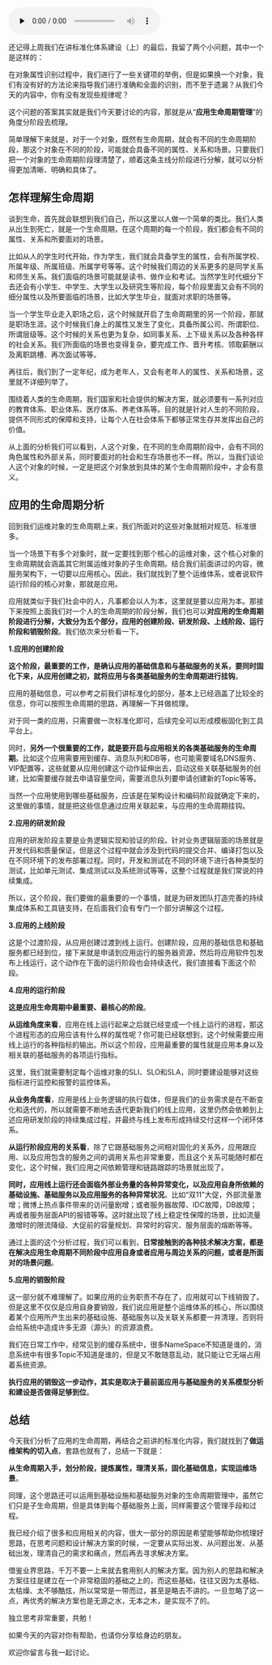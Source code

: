 <audio id="audio" title="05 | 如何从生命周期的视角看待应用运维体系建设？" controls="" preload="none"><source id="mp3" src="https://static001.geekbang.org/resource/audio/ef/02/ef3e4f9151e7d05d82a9efdca9ce8b02.mp3"></audio>

还记得上周我们在讲标准化体系建设（上）的最后，我留了两个小问题，其中一个是这样的：

在对象属性识别过程中，我们进行了一些关键项的举例，但是如果换一个对象，我们有没有好的方法论来指导我们进行准确和全面的识别，而不至于遗漏？从我们今天的内容中，你有没有发现些规律呢？

这个问题的答案其实就是我们今天要讨论的内容，那就是从“**应用生命周期管理**”的角度分阶段去梳理。

简单理解下来就是，对于一个对象，既然有生命周期，就会有不同的生命周期阶段，那这个对象在不同的阶段，可能就会具备不同的属性、关系和场景。只要我们把一个对象的生命周期阶段理清楚了，顺着这条主线分阶段进行分解，就可以分析得更加清晰、明确和具体了。

## 怎样理解生命周期

谈到生命，首先就会联想到我们自己，所以这里以人做一个简单的类比。我们人类从出生到死亡，就是一个生命周期，在这个周期的每一个阶段，我们都会有不同的属性、关系和所要面对的场景。

比如从人的学生时代开始，作为学生，我们就会具备学生的属性，会有所属学校、所属年级、所属班级、所属学号等等。这个时候我们周边的关系更多的是同学关系和师生关系。我们面临的场景可能就是读书、做作业和考试。当然学生时代细分下去还会有小学生、中学生、大学生以及研究生等阶段，每个阶段里面又会有不同的细分属性以及所要面临的场景，比如大学生毕业，就面对求职的场景等。

当一个学生毕业走入职场之后，这个时候就开启了生命周期里的另一个阶段，那就是职场生涯。这个时候我们身上的属性又发生了变化，具备所属公司、所谓职位、所谓层级等。这个时候的关系也更为复杂，如同事关系、上下级关系以及各种各样的社会关系。我们所面临的场景也变得复杂，要完成工作、晋升考核、领取薪酬以及离职跳槽、再次面试等等。

再往后，我们到了一定年纪，成为老年人，又会有老年人的属性、关系和场景，这里就不详细列举了。

围绕着人类的生命周期，我们国家和社会提供的解决方案，就必须要有一系列对应的教育体系、职业体系、医疗体系、养老体系等。目的就是针对人生的不同阶段，提供不同形式的保障和支持，让每个人在社会体系下都够正常生存并发挥出自己的价值。

从上面的分析我们可以看到，人这个对象，在不同的生命周期阶段中，会有不同的角色属性和外部关系，同时要面对的社会和生存场景也不一样。所以，当我们谈论人这个对象的时候，一定是把这个对象放到具体的某个生命周期阶段中，才会有意义。

## 应用的生命周期分析

回到我们运维对象的生命周期上来，我们所面对的这些对象就相对规范、标准很多。

当一个场景下有多个对象时，就一定要找到那个核心的运维对象，这个核心对象的生命周期就会涵盖其它附属运维对象的子生命周期。结合我们前面讲过的内容，微服务架构下，一切要以应用核心。因此，我们就找到了整个运维体系，或者说软件运行阶段的核心对象，那就是应用。

应用就类似于我们社会中的人，凡事都会以人为本，这里就是要以应用为本。那接下来按照上面我们对一个人的生命周期的阶段分解，我们也可以**对应用的生命周期阶段进行分解，大致分为五个部分，应用的创建阶段、研发阶段、上线阶段、运行阶段和销毁阶段**。我们依次来分析看一下。

**1.应用的创建阶段**

**这个阶段，最重要的工作，是确认应用的基础信息和与基础服务的关系，要同时固化下来，从应用创建之初，就将应用与各类基础服务的生命周期进行挂钩**。

应用的基础信息，可以参考之前我们讲标准化的部分，基本上已经涵盖了比较全的信息，你可以按照生命周期的思路，再理解一下并做梳理。

对于同一类的应用，只需要做一次标准化即可，后续完全可以形成模板固化到工具平台上。

同时，**另外一个很重要的工作，就是要开启与应用相关的各类基础服务的生命周期**。比如这个应用需要用到缓存、消息队列和DB等，也可能需要域名DNS服务、VIP配置等，这些就要从应用创建这个动作延伸出去，启动这些关联基础服务的创建，比如需要缓存就去申请容量空间，需要消息队列要申请创建新的Topic等等。

当然一个应用使用到哪些基础服务，应该是在架构设计和编码阶段就确定下来的，这里做的事情，就是把这些信息通过应用关联起来，与应用的生命周期挂钩。

**2.应用的研发阶段**

应用的研发阶段主要是业务逻辑实现和验证的阶段。针对业务逻辑层面的场景就是开发代码和质量保证，但是这个过程中就会涉及到代码的提交合并、编译打包以及在不同环境下的发布部署过程。同时，开发和测试在不同的环境下进行各种类型的测试，比如单元测试、集成测试以及系统测试等等，这整个过程就是我们常说的持续集成。

所以，这个阶段，我们要做的最重要的一个事情，就是为研发团队打造完善的持续集成体系和工具链支持，在后面我们会有专门一个部分讲解这个过程。

**3.应用的上线阶段**

这是个过渡阶段，从应用创建过渡到线上运行。创建阶段，应用的基础信息和基础服务都已经到位，接下来就是申请到应用运行的服务器资源，然后将应用软件包发布上线运行，这个动作在下面的运行阶段也会持续迭代，我们直接看下面这个阶段。

**4.应用的运行阶段**

**这是应用生命周期中最重要、最核心的阶段**。

**从运维角度来看**，应用在线上运行起来之后就已经变成一个线上运行的进程，那这个进程形态的应用应该有什么样的属性呢？你可能已经联想到，这个时候需要应用线上运行的各种指标的输出。所以这个阶段，应用最重要的属性就是应用本身以及相关联的基础服务的各项运行指标。

这里，我们就需要制定每个运维对象的SLI、SLO和SLA，同时要建设能够对这些指标进行监控和报警的监控体系。

**从业务角度看**，应用是线上业务逻辑的执行载体，但是我们的业务需求是在不断变化和迭代的，所以就需要不断地去迭代更新我们的线上应用，这里仍然会依赖到上述应用研发阶段的持续集成过程，并最终与线上发布形成持续交付这样一个闭环体系。

**从运行阶段应用的关系看**，除了它跟基础服务之间相对固化的关系外，应用跟应用、以及应用包含的服务之间的调用关系也非常重要，而且这个关系可能随时都在变化，这个时候，我们应用之间依赖管理和链路跟踪的场景就出现了。

**同时，应用线上运行还会面临外部业务量的各种异常变化，以及应用自身所依赖的基础设施、基础服务以及应用服务的各种异常状况**。比如“双11”大促，外部流量激增；微博上热点事件带来的访问量剧增；或者服务器故障、IDC故障，DB故障；再或者服务层面API的报错等等。这时就出现了线上稳定性保障的场景，比如流量激增时的限流降级、大促前的容量规划、异常时的容灾、服务层面的熔断等等。

通过上面的这个分析过程，我们可以看到，**日常接触到的各种技术解决方案，都是在解决应用生命周期不同阶段中应用自身或者应用与周边关系的问题，或者是所面对的场景问题**。

**5.应用的销毁阶段**

这一部分就不难理解了。如果应用的业务职责不存在了，应用就可以下线销毁了。但是这里不仅仅是应用自身要销毁，我们说应用是整个运维体系的核心，所以围绕着某个应用所产生出来的基础设施、基础服务以及关联关系都要一并清理，否则将会给系统中造成许多无源（源头）的资源浪费。

我们在日常工作中，经常见到的缓存系统中，很多NameSpace不知道是谁的，消息系统中有很多Topic不知道是谁的，但是又不敢随意乱动，就只能让它无端占用着系统资源。

**执行应用的销毁这一步动作，其实是取决于最前面应用与基础服务的关系模型分析和建设是否做得足够到位**。

## 总结

今天我们分析了应用的生命周期，再结合之前讲的标准化内容，我们就找到了**做运维架构的切入点**，套路也就有了，总结一下就是：

**从生命周期入手，划分阶段，提炼属性，理清关系，固化基础信息，实现运维场景**。

同理，这个思路还可以运用到基础设施和基础服务对象的生命周期管理中，虽然它们只是子生命周期，但是具体到每个基础服务上面，同样需要这个管理手段和过程。

我已经介绍了很多和应用相关的内容，很大一部分的原因是希望能够帮助你梳理好思路，在思考问题和设计解决方案的时候，一定要从实际出发、从问题出发、从基础出发，理清自己的需求和痛点，然后再去寻求解决方案。

借鉴业界思路，千万不要一上来就去套用别人的解决方案。因为别人的思路和解决方案往往是建立在一个非常稳固的基础之上的，而这些基础，往往又因为太基础、太枯燥、太不够酷炫，所以常常是一带而过，甚至是略去不讲的。一旦忽略了这一点，再优秀的解决方案也是无源之水，无本之木，是实现不了的。

独立思考非常重要，共勉！

如果今天的内容对你有帮助，也请你分享给身边的朋友。

欢迎你留言与我一起讨论。


